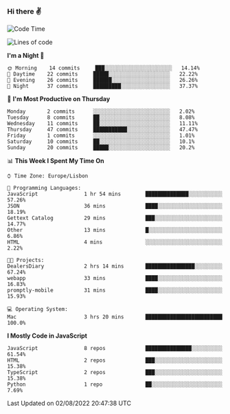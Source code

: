 ### Hi there :v:

<!--
**eusebioaddsilva/eusebioaddsilva** is a ✨ _special_ ✨ repository because its `README.md` (this file) appears on your GitHub profile.

<!--START_SECTION:waka-->
![Code Time](http://img.shields.io/badge/Code%20Time-3%20hrs%2035%20mins-blue)

![Lines of code](https://img.shields.io/badge/From%20Hello%20World%20I%27ve%20Written-630%20Thousand%20lines%20of%20code-blue)

**I'm a Night 🦉** 

```text
🌞 Morning    14 commits     ███░░░░░░░░░░░░░░░░░░░░░░   14.14% 
🌆 Daytime    22 commits     █████░░░░░░░░░░░░░░░░░░░░   22.22% 
🌃 Evening    26 commits     ██████░░░░░░░░░░░░░░░░░░░   26.26% 
🌙 Night      37 commits     █████████░░░░░░░░░░░░░░░░   37.37%

```
📅 **I'm Most Productive on Thursday** 

```text
Monday       2 commits      ░░░░░░░░░░░░░░░░░░░░░░░░░   2.02% 
Tuesday      8 commits      ██░░░░░░░░░░░░░░░░░░░░░░░   8.08% 
Wednesday    11 commits     ██░░░░░░░░░░░░░░░░░░░░░░░   11.11% 
Thursday     47 commits     ███████████░░░░░░░░░░░░░░   47.47% 
Friday       1 commits      ░░░░░░░░░░░░░░░░░░░░░░░░░   1.01% 
Saturday     10 commits     ██░░░░░░░░░░░░░░░░░░░░░░░   10.1% 
Sunday       20 commits     █████░░░░░░░░░░░░░░░░░░░░   20.2%

```


📊 **This Week I Spent My Time On** 

```text
⌚︎ Time Zone: Europe/Lisbon

💬 Programming Languages: 
JavaScript               1 hr 54 mins        ██████████████░░░░░░░░░░░   57.26% 
JSON                     36 mins             ████░░░░░░░░░░░░░░░░░░░░░   18.19% 
Gettext Catalog          29 mins             ███░░░░░░░░░░░░░░░░░░░░░░   14.77% 
Other                    13 mins             █░░░░░░░░░░░░░░░░░░░░░░░░   6.86% 
HTML                     4 mins              ░░░░░░░░░░░░░░░░░░░░░░░░░   2.22%

🐱‍💻 Projects: 
DealersDiary             2 hrs 14 mins       ████████████████░░░░░░░░░   67.24% 
webapp                   33 mins             ████░░░░░░░░░░░░░░░░░░░░░   16.83% 
promptly-mobile          31 mins             ████░░░░░░░░░░░░░░░░░░░░░   15.93%

💻 Operating System: 
Mac                      3 hrs 20 mins       █████████████████████████   100.0%

```

**I Mostly Code in JavaScript** 

```text
JavaScript               8 repos             ███████████████░░░░░░░░░░   61.54% 
HTML                     2 repos             ███░░░░░░░░░░░░░░░░░░░░░░   15.38% 
TypeScript               2 repos             ███░░░░░░░░░░░░░░░░░░░░░░   15.38% 
Python                   1 repo              ██░░░░░░░░░░░░░░░░░░░░░░░   7.69%

```



 Last Updated on 02/08/2022 20:47:38 UTC
<!--END_SECTION:waka-->
